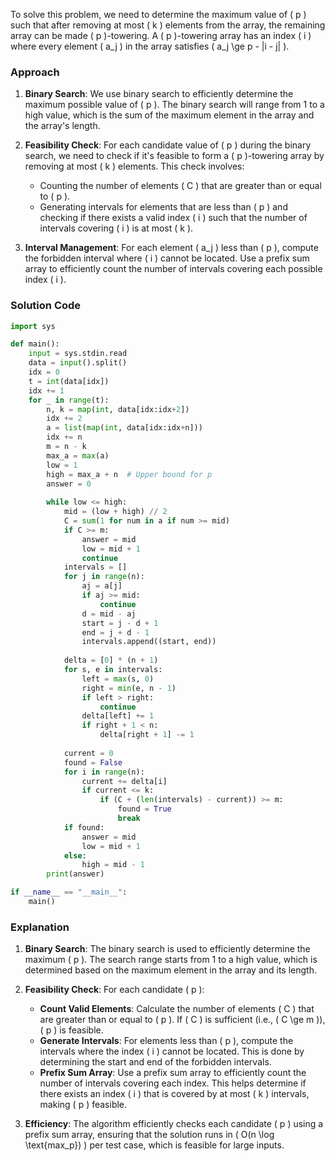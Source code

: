 To solve this problem, we need to determine the maximum value of \( p \) such that after removing at most \( k \) elements from the array, the remaining array can be made \( p \)-towering. A \( p \)-towering array has an index \( i \) where every element \( a_j \) in the array satisfies \( a_j \ge p - |i - j| \).

### Approach
1. **Binary Search**: We use binary search to efficiently determine the maximum possible value of \( p \). The binary search will range from 1 to a high value, which is the sum of the maximum element in the array and the array's length.

2. **Feasibility Check**: For each candidate value of \( p \) during the binary search, we need to check if it's feasible to form a \( p \)-towering array by removing at most \( k \) elements. This check involves:
   - Counting the number of elements \( C \) that are greater than or equal to \( p \).
   - Generating intervals for elements that are less than \( p \) and checking if there exists a valid index \( i \) such that the number of intervals covering \( i \) is at most \( k \).

3. **Interval Management**: For each element \( a_j \) less than \( p \), compute the forbidden interval where \( i \) cannot be located. Use a prefix sum array to efficiently count the number of intervals covering each possible index \( i \).

### Solution Code
```python
import sys

def main():
    input = sys.stdin.read
    data = input().split()
    idx = 0
    t = int(data[idx])
    idx += 1
    for _ in range(t):
        n, k = map(int, data[idx:idx+2])
        idx += 2
        a = list(map(int, data[idx:idx+n]))
        idx += n
        m = n - k
        max_a = max(a)
        low = 1
        high = max_a + n  # Upper bound for p
        answer = 0
        
        while low <= high:
            mid = (low + high) // 2
            C = sum(1 for num in a if num >= mid)
            if C >= m:
                answer = mid
                low = mid + 1
                continue
            intervals = []
            for j in range(n):
                aj = a[j]
                if aj >= mid:
                    continue
                d = mid - aj
                start = j - d + 1
                end = j + d - 1
                intervals.append((start, end))
            
            delta = [0] * (n + 1)
            for s, e in intervals:
                left = max(s, 0)
                right = min(e, n - 1)
                if left > right:
                    continue
                delta[left] += 1
                if right + 1 < n:
                    delta[right + 1] -= 1
            
            current = 0
            found = False
            for i in range(n):
                current += delta[i]
                if current <= k:
                    if (C + (len(intervals) - current)) >= m:
                        found = True
                        break
            if found:
                answer = mid
                low = mid + 1
            else:
                high = mid - 1
        print(answer)

if __name__ == "__main__":
    main()
```

### Explanation
1. **Binary Search**: The binary search is used to efficiently determine the maximum \( p \). The search range starts from 1 to a high value, which is determined based on the maximum element in the array and its length.

2. **Feasibility Check**: For each candidate \( p \):
   - **Count Valid Elements**: Calculate the number of elements \( C \) that are greater than or equal to \( p \). If \( C \) is sufficient (i.e., \( C \ge m \)), \( p \) is feasible.
   - **Generate Intervals**: For elements less than \( p \), compute the intervals where the index \( i \) cannot be located. This is done by determining the start and end of the forbidden intervals.
   - **Prefix Sum Array**: Use a prefix sum array to efficiently count the number of intervals covering each index. This helps determine if there exists an index \( i \) that is covered by at most \( k \) intervals, making \( p \) feasible.

3. **Efficiency**: The algorithm efficiently checks each candidate \( p \) using a prefix sum array, ensuring that the solution runs in \( O(n \log \text{max_p}) \) per test case, which is feasible for large inputs.